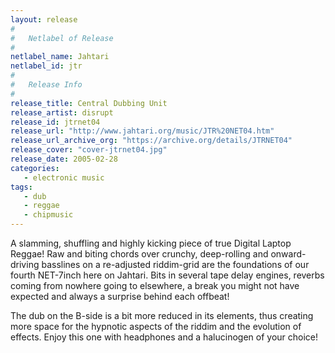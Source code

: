 ```yaml
---
layout: release
#
#   Netlabel of Release
#
netlabel_name: Jahtari
netlabel_id: jtr
#
#   Release Info
#
release_title: Central Dubbing Unit
release_artist: disrupt
release_id: jtrnet04
release_url: "http://www.jahtari.org/music/JTR%20NET04.htm"
release_url_archive_org: "https://archive.org/details/JTRNET04"
release_cover: "cover-jtrnet04.jpg"
release_date: 2005-02-28
categories:
   - electronic music
tags:
   - dub
   - reggae
   - chipmusic
---
```

A slamming, shuffling and highly kicking piece of true Digital Laptop Reggae! Raw and biting chords over crunchy, deep-rolling and onward-driving basslines on a re-adjusted riddim-grid are the foundations of our fourth NET-7inch here on Jahtari. Bits in several tape delay engines, reverbs coming from nowhere going to elsewhere, a break you might not have expected and always a surprise behind each offbeat!

The dub on the B-side is a bit more reduced in its elements, thus creating more space for the hypnotic aspects of the riddim and the evolution of effects. Enjoy this one with headphones and a halucinogen of your choice!